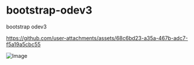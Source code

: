 # bootstrap-odev3
bootstrap odev3


https://github.com/user-attachments/assets/68c6bd23-a35a-467b-adc7-f5a19a5cbc55

![Image](https://github.com/user-attachments/assets/a0e62ebf-4999-43b8-a236-a467339a2398)
